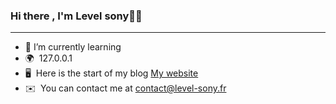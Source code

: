 ### Hi there ,  I'm Level sony👋👋 
 
<!--
**sony-level/sony-level** is a ✨ _special_ ✨ repository because its `README.md` (this file) appears on your GitHub profile.

Here are some ideas to get you started:

- 🔭 I’m currently working on ...
- 🌱 I’m currently learning ...
- 👯 I’m looking to collaborate on ...
- 🤔 I’m looking for help with ...
- 💬 Ask me about ...
- 📫 How to reach me: ...
- 😄 Pronouns: ...
- ⚡ Fun fact: ...
--> 
   

---------------------------------
*   🌱  I’m currently learning 
*   🌍   127.0.0.1
*   🖥️  Here is the start of my blog [My website](https://blogcyber.level.ovh/)
*   ✉️  You can contact me at [contact@level-sony.fr](sony-dilane-level.mbango@isen.yncrea.fr)

                     
